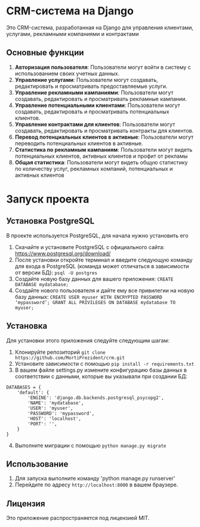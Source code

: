 # CRM-система на Django

Это CRM-система, разработанная на Django для управления клиентами, 
услугами, рекламными компаниями и контрактами

## Основные функции

1. **Авторизация пользователя**: Пользователи могут войти в систему с использованием своих учетных данных.
2. **Управление услугами**: Пользователи могут создавать, редактировать и просматривать предоставляемые услуги.
3. **Управление рекламными кампаниями**: Пользователи могут создавать, редактировать и просматривать рекламные кампании.
4. **Управление потенциальными клиентами**: Пользователи могут создавать, редактировать и просматривать потенциальных клиентов.
5. **Управление контрактами для клиентов**: Пользователи могут создавать, редактировать и просматривать контракты для клиентов.
6. **Перевод потенциальных клиентов в активные**: Пользователи могут переводить потенциальных клиентов в активные.
7. **Статистика по рекламным кампаниям**: Пользователи могут видеть потенциальных клиентов, активных клиентов и профит от рекламы
8. **Общая статистика**: Пользователи могут видеть общую статистику по количеству услуг, рекламных компаний, потенциальных и активных клиентов

# Запуск проекта

## Установка PostgreSQL
В проекте используется PostgreSQL, для начала нужно установить его
1. Скачайте и установите PostgreSQL с официального сайта: https://www.postgresql.org/download/
2. После установки откройте терминал и введите следующую команду для входа в PostgreSQL (команда может отличаться в зависимости от версии БД): `psql -U postgres`
3. Создайте новую базу данных для вашего приложения: `CREATE DATABASE mydatabase;`
4. Создайте нового пользователя и дайте ему все привилегии на новую базу данных: 
`CREATE USER myuser WITH ENCRYPTED PASSWORD ‘mypassword’; GRANT ALL PRIVILEGES ON DATABASE mydatabase TO myuser;`


## Установка

Для установки этого приложения следуйте следующим шагам:

1. Клонируйте репозиторий `git clone https://github.com/MortiPrezident/crm.git`
2. Установите зависимости с помощью `pip install -r requirements.txt`
3. В вашем файле settings.py измените конфигурацию базы данных в соответствии с данными, которые вы указывали при создании БД:
```
DATABASES = {
    'default': {
        'ENGINE': 'django.db.backends.postgresql_psycopg2',
        'NAME': 'mydatabase',
        'USER': 'myuser',
        'PASSWORD': 'mypassword',
        'HOST': 'localhost',
        'PORT': '',
    }
}
```
4. Выполните миграции с помощью `python manage.py migrate`

## Использование

1. Для запуска выполните команду 'python manage.py runserver'
2. Перейдите по адресу `http://localhost:8000` в вашем браузере.

## Лицензия

Это приложение распространяется под лицензией MIT.


